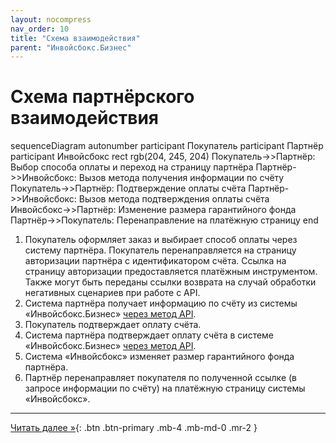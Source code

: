 ```yaml
---
layout: nocompress
nav_order: 10
title: "Схема взаимодействия"
parent: "Инвойсбокс.Бизнес"
---
```


# Схема партнёрского взаимодействия

<div class="mermaid">
sequenceDiagram
    autonumber
    participant Покупатель
    participant Партнёр
    participant Инвойсбокс
    rect rgb(204, 245, 204)
      Покупатель->>Партнёр: Выбор способа оплаты и переход на страницу партнёра
      Партнёр->>Инвойсбокс: Вызов метода получения информации по счёту
      Покупатель->>Партнёр: Подтверждение оплаты счёта
      Партнёр->>Инвойсбокс: Вызов метода подтверждения оплаты счёта
      Инвойсбокс->>Партнёр: Изменение размера гарантийного фонда
      Партнёр->>Покупатель: Перенаправление на платёжную страницу
    end
</div>

1. Покупатель оформляет заказ и выбирает способ оплаты через систему партнёра. Покупатель перенаправляется на страницу авторизации партнёра с идентификатором счёта. Ссылка на страницу авторизации предоставляется платёжным инструментом. Также могут быть переданы ссылки возврата на случай обработки негативных сценариев при работе с API.
1. Система партнёра получает информацию по счёту из системы &laquo;Инвойсбокс.Бизнес&raquo; [через метод API](/docs/business/get/).
1. Покупатель подтверждает оплату счёта.
1. Система партнёра подтверждает оплату счёта в системе &laquo;Инвойсбокс.Бизнес&raquo; [через метод API](/docs/business/confirm_payment/).
1. Система &laquo;Инвойсбокс&raquo; изменяет размер гарантийного фонда партнёра.
1. Партнёр перенаправляет покупателя по полученной ссылке (в запросе информации по счёту) на платёжную страницу системы &laquo;Инвойсбокс&raquo;.

---

[Читать далее &raquo;](/docs/dictionary/){: .btn .btn-primary .mb-4 .mb-md-0 .mr-2 }


